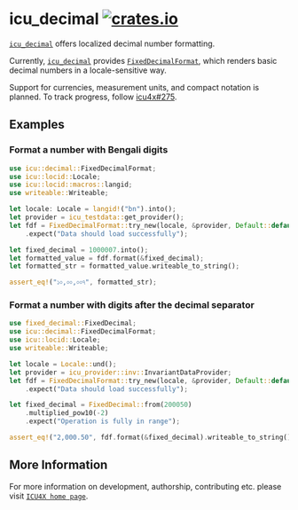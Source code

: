 # icu_decimal [![crates.io](https://img.shields.io/crates/v/icu_decimal)](https://crates.io/crates/icu_decimal)

[`icu_decimal`](crate) offers localized decimal number formatting.

Currently, [`icu_decimal`](crate) provides [`FixedDecimalFormat`], which renders basic decimal numbers
in a locale-sensitive way.

Support for currencies, measurement units, and compact notation is planned. To track progress,
follow [icu4x#275](https://github.com/unicode-org/icu4x/issues/275).

## Examples

### Format a number with Bengali digits

```rust
use icu::decimal::FixedDecimalFormat;
use icu::locid::Locale;
use icu::locid::macros::langid;
use writeable::Writeable;

let locale: Locale = langid!("bn").into();
let provider = icu_testdata::get_provider();
let fdf = FixedDecimalFormat::try_new(locale, &provider, Default::default())
    .expect("Data should load successfully");

let fixed_decimal = 1000007.into();
let formatted_value = fdf.format(&fixed_decimal);
let formatted_str = formatted_value.writeable_to_string();

assert_eq!("১০,০০,০০৭", formatted_str);
```

### Format a number with digits after the decimal separator

```rust
use fixed_decimal::FixedDecimal;
use icu::decimal::FixedDecimalFormat;
use icu::locid::Locale;
use writeable::Writeable;

let locale = Locale::und();
let provider = icu_provider::inv::InvariantDataProvider;
let fdf = FixedDecimalFormat::try_new(locale, &provider, Default::default())
    .expect("Data should load successfully");

let fixed_decimal = FixedDecimal::from(200050)
    .multiplied_pow10(-2)
    .expect("Operation is fully in range");

assert_eq!("2,000.50", fdf.format(&fixed_decimal).writeable_to_string());
```

[`FixedDecimalFormat`]: FixedDecimalFormat

## More Information

For more information on development, authorship, contributing etc. please visit [`ICU4X home page`](https://github.com/unicode-org/icu4x).
